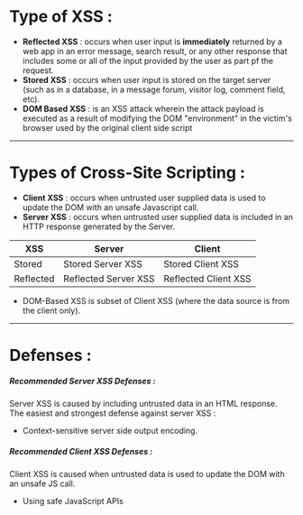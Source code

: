 # Type of XSS :

- **Reflected XSS** : occurs when user input is **immediately** returned by a web app in an error message, search result, or any other response that includes some or all of the input provided by the user as part pf the request.
- **Stored XSS** : occurs when user input is stored on the target server (such as in a database, in a message forum, visitor log, comment field, etc).
- **DOM Based XSS** : is an XSS attack wherein the attack payload is executed as a result of modifying the DOM "environment" in the victim's browser used by the original client side script

---------

# Types of Cross-Site Scripting :

- **Client XSS** : occurs when untrusted user supplied data is used to update the DOM with an unsafe Javascript call.
- **Server XSS** : occurs when untrusted user supplied data is included in an HTTP response generated by the Server.

| XSS       | Server               | Client               |
| --------- | -------------------- | -------------------- |
| Stored    | Stored Server XSS    | Stored Client XSS    |
| Reflected | Reflected Server XSS | Reflected Client XSS |

- DOM-Based XSS is subset of Client XSS (where the data source is from the client only).

---------

# Defenses :

##### Recommended Server XSS Defenses :

Server XSS is caused by including untrusted data in an HTML response. The easiest and strongest defense against server XSS :

- Context-sensitive server side output encoding.

##### Recommended Client XSS Defenses :

Client XSS is caused when untrusted data is used to update the DOM with an unsafe JS call.

- Using safe JavaScript APIs